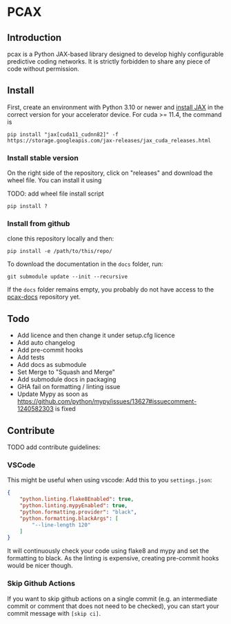# PCAX

## Introduction

pcax is a Python JAX-based library designed to develop highly configurable predictive coding networks. It is strictly forbidden to share any piece of code without permission.

## Install

First, create an environment with Python 3.10 or newer and [install JAX](https://github.com/google/jax#installation) in the correct version for your accelerator device. For cuda >= 11.4, the command is
```shell
pip install "jax[cuda11_cudnn82]" -f https://storage.googleapis.com/jax-releases/jax_cuda_releases.html
```

### Install stable version

On the right side of the repository, click on "releases" and download the wheel file. You can install it using

TODO: add wheel file install script

```shell
pip install ?
```

### Install from github

clone this repository locally and then:

```shell
pip install -e /path/to/this/repo/
```

To download the documentation in the `docs` folder, run:

```shell
git submodule update --init --recursive
```

If the `docs` folder remains empty, you probably do not have access to the [pcax-docs](https://github.com/liukidar/pcax-docs) repository yet.

## Todo

- Add licence and then change it under setup.cfg licence
- Add auto changelog
- Add pre-commit hooks
- Add tests
- Add docs as submodule
- Set Merge to "Squash and Merge"
- Add submodule docs in packaging
- GHA fail on formatting / linting issue
- Update Mypy as soon as <https://github.com/python/mypy/issues/13627#issuecomment-1240582303> is fixed

## Contribute

TODO add contribute guidelines:

### VSCode

This might be useful when using vscode:
Add this to you `settings.json`:

```json
{
    "python.linting.flake8Enabled": true,
    "python.linting.mypyEnabled": true,
    "python.formatting.provider": "black",
    "python.formatting.blackArgs": [
        "--line-length 120"
    ]
}
```

It will continuously check your code using flake8 and mypy and set the formatting to black. As the linting is expensive, creating pre-commit hooks would be nicer though.

### Skip Github Actions

If you want to skip github actions on a single commit (e.g. an intermediate commit or comment that does not need to be checked), you can start your commit message with `[skip ci]`.
